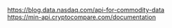 https://blog.data.nasdaq.com/api-for-commodity-data  
https://min-api.cryptocompare.com/documentation
